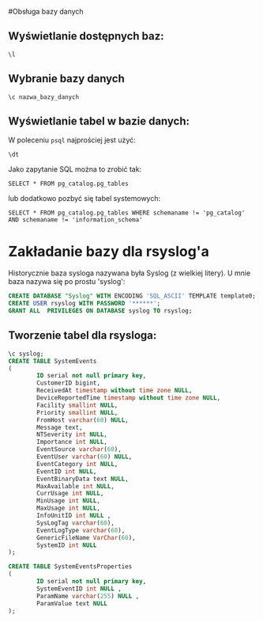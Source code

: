 #Obsługa bazy danych

## Wyświetlanie dostępnych baz:
```
\l
```
## Wybranie bazy danych
```
\c nazwa_bazy_danych
```

## Wyświetlanie tabel w bazie danych:
W poleceniu `psql` najprościej jest użyć:
```
\dt
```
Jako zapytanie SQL można to zrobić tak:
```
SELECT * FROM pg_catalog.pg_tables
```
lub dodatkowo pozbyć się tabel systemowych:
```
SELECT * FROM pg_catalog.pg_tables WHERE schemaname != 'pg_catalog' AND schemaname != 'information_schema'
```

# Zakładanie bazy dla rsyslog'a
Historycznie baza sysloga nazywana była Syslog (z wielkiej litery). U mnie baza nazywa się po prostu 'syslog':
```sql
CREATE DATABASE "Syslog" WITH ENCODING 'SQL_ASCII' TEMPLATE template0;
CREATE USER rsyslog WITH PASSWORD '******';
GRANT ALL  PRIVILEGES ON DATABASE syslog TO rsyslog;
```
## Tworzenie tabel dla rsysloga:
```sql
\c syslog;
CREATE TABLE SystemEvents
(
        ID serial not null primary key,
        CustomerID bigint,
        ReceivedAt timestamp without time zone NULL,
        DeviceReportedTime timestamp without time zone NULL,
        Facility smallint NULL,
        Priority smallint NULL,
        FromHost varchar(60) NULL,
        Message text,
        NTSeverity int NULL,
        Importance int NULL,
        EventSource varchar(60),
        EventUser varchar(60) NULL,
        EventCategory int NULL,
        EventID int NULL,
        EventBinaryData text NULL,
        MaxAvailable int NULL,
        CurrUsage int NULL,
        MinUsage int NULL,
        MaxUsage int NULL,
        InfoUnitID int NULL ,
        SysLogTag varchar(60),
        EventLogType varchar(60),
        GenericFileName VarChar(60),
        SystemID int NULL
);

CREATE TABLE SystemEventsProperties
(
        ID serial not null primary key,
        SystemEventID int NULL ,
        ParamName varchar(255) NULL ,
        ParamValue text NULL
);
```

